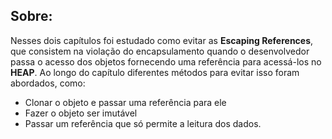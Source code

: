 ## Sobre: 

Nesses dois capítulos foi estudado como evitar as **Escaping References**, que consistem na violação do encapsulamento quando o desenvolvedor passa o acesso dos objetos fornecendo uma referência para acessá-los no **HEAP**. 
Ao longo do capítulo diferentes métodos para evitar isso foram abordados, como: 
* Clonar o objeto e passar uma referência para ele 
* Fazer o objeto ser imutável 
* Passar um referência que só permite a leitura dos dados. 
